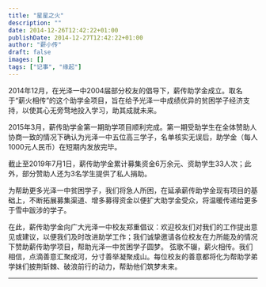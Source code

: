 ```yaml
---
title: "星星之火"
description: ""
date: 2014-12-26T12:42:22+01:00
publishDate: 2014-12-27T12:42:22+01:00
author: "薪小传"
draft: false
images: []
tags: ["记事", "缘起"]
---
```


2014年12月，在光泽一中2004届部分校友的倡导下，薪传助学金成立。取名于“薪火相传”的这个助学金项目，旨在给予光泽一中成绩优异的贫困学子经济支持，以使其心无旁骛地投入学习，助其成就未来。

2015年3月，薪传助学金第一期助学项目顺利完成。第一期受助学生在全体赞助人协商一致的情况下确认为光泽一中五位高三学子，名单核实无误后，助学金（每人1000元人民币）在短期内发放完毕。

截止至2019年7月1日，薪传助学金累计募集资金6万余元、资助学生33人次；此外，部分赞助人还为3名学生提供了私人捐助。 

为帮助更多光泽一中贫困学子，我们将急人所困，在延承薪传助学金现有项目的基础上，不断拓展募集渠道、增多募得资金以便扩大助学金受众，将温暖传递给更多于雪中跋涉的学子。 

在此，薪传助学金向广大光泽一中校友郑重倡议：欢迎校友们对我们的工作提出意见或建议，以便我们及时改进助学工作；我们诚挚邀请各位校友在力所能及的情况下赞助薪传助学项目，帮助光泽一中贫困学子圆梦。
弦歌不辍，薪火相传。我们相信，点滴善意汇聚成河，分寸善举凝聚成山。每位校友的善意都将化为帮助学弟学妹们披荆斩棘、破浪前行的动力，帮助他们筑梦未来。

---